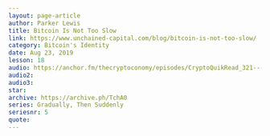 ```yaml
---
layout: page-article
author: Parker Lewis
title: Bitcoin Is Not Too Slow
link: https://www.unchained-capital.com/blog/bitcoin-is-not-too-slow/
category: Bitcoin's Identity
date: Aug 23, 2019
lesson: 18
audio: https://anchor.fm/thecryptoconomy/episodes/CryptoQuikRead_321---Bitcoin-is-Not-Too-Slow-Parker-Lewis-e93sbj/a-a12atfo
audio2: 
audio3: 
star: 
archive: https://archive.ph/TchA0
series: Gradually, Then Suddenly
seriesnr: 5
quote: 
---
```

